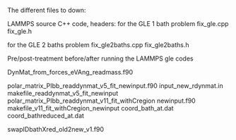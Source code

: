 The different files to down:

LAMMPS source C++ code, headers:
for the GLE 1 bath problem
fix_gle.cpp
fix_gle.h

for the GLE 2 baths problem
fix_gle2baths.cpp
fix_gle2baths.h


Pre/post-treatment before/after running the LAMMPS gle codes

DynMat_from_forces_eVAng_readmass.f90

polar_matrix_PIbb_readdynmat_v5_fit_newinput.f90
input_new_rdynmat.in
makefile_readdynmat_v5_fit_newinput
polar_matrix_PIbb_readdynmat_v11_fit_withCregion newinput.f90
makefile_v11_fit_withCregion_newinput
coord_bath_at.dat
coord_bathreduced_at.dat

swapIDbathXred_old2new_v1.f90


